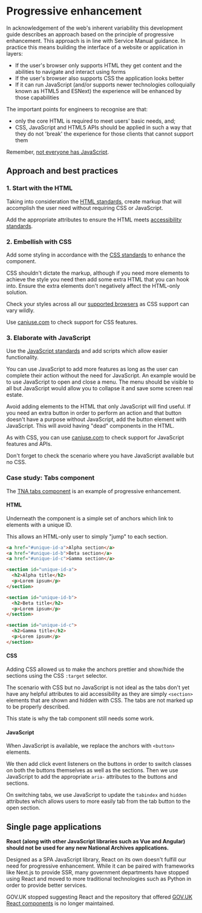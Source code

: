 # Progressive enhancement

In acknowledgement of the web's inherent variability this development guide describes an approach based on the principle of progressive enhancement. This approach is in line with Service Manual guidance. In practice this means building the interface of a website or application in layers:

- If the user's browser only supports HTML they get content and the abilities to navigate and interact using forms
- If the user's browser also supports CSS the application looks better
- If it can run JavaScript (and/or supports newer technologies colloquially known as HTML5 and ESNext) the experience will be enhanced by those capabilities

The important points for engineers to recognise are that:

- only the core HTML is required to meet users' basic needs, and;
- CSS, JavaScript and HTML5 APIs should be applied in such a way that they do not 'break' the experience for those clients that cannot support them

Remember, [not everyone has JavaScript](https://www.kryogenix.org/code/browser/everyonehasjs.html).

## Approach and best practices

### 1. Start with the HTML

Taking into consideration the [HTML standards](../technology/frontend/html.md), create markup that will accomplish the user need without requiring CSS or JavaScript.

Add the appropriate attributes to ensure the HTML meets [accessibility standards](../technology/standards/accessibility.md).

### 2. Embellish with CSS

Add some styling in accordance with the [CSS standards](../technology/frontend//css.md) to enhance the component.

CSS shouldn't dictate the markup, although if you need more elements to achieve the style you need then add some extra HTML that you can hook into. Ensure the extra elements don't negatively affect the HTML-only solution.

Check your styles across all our [supported browsers](../technology/standards/browser-support.md) as CSS support can vary wildly.

Use [caniuse.com](https://caniuse.com/) to check support for CSS features.

### 3. Elaborate with JavaScript

Use the [JavaScript standards](../technology/frontend/javascript.md) and add scripts which allow easier functionality.

You can use JavaScript to add more features as long as the user can complete their action without the need for JavaScript. An example would be to use JavaScript to open and close a menu. The menu should be visible to all but JavaScript would allow you to collapse it and save some screen real estate.

Avoid adding elements to the HTML that only JavaScript will find useful. If you need an extra button in order to perform an action and that button doesn't have a purpose without JavaScript, add the button element with JavaScript. This will avoid having "dead" components in the HTML.

As with CSS, you can use [caniuse.com](https://caniuse.com/) to check support for JavaScript features and APIs.

Don't forget to check the scenario where you have JavaScript available but no CSS.

### Case study: Tabs component

The [TNA tabs component](https://nationalarchives.github.io/tna-frontend/?path=/docs/components-tabs--docs) is an example of progressive enhancement.

#### HTML

Underneath the component is a simple set of anchors which link to elements with a unique ID.

This allows an HTML-only user to simply "jump" to each section.

```html
<a href="#unique-id-a">Alpha section</a>
<a href="#unique-id-b">Beta section</a>
<a href="#unique-id-c">Gamma section</a>

<section id="unique-id-a">
  <h2>Alpha title</h2>
  <p>Lorem ipsum</p>
</section>

<section id="unique-id-b">
  <h2>Beta title</h2>
  <p>Lorem ipsum</p>
</section>

<section id="unique-id-c">
  <h2>Gamma title</h2>
  <p>Lorem ipsum</p>
</section>
```

#### CSS

Adding CSS allowed us to make the anchors prettier and show/hide the sections using the CSS `:target` selector.

The scenario with CSS but no JavaScript is not ideal as the tabs don't yet have any helpful attributes to aid accessibility as they are simply `<section>` elements that are shown and hidden with CSS. The tabs are not marked up to be properly described.

This state is why the tab component still needs some work.

#### JavaScript

When JavaScript is available, we replace the anchors with `<button>` elements.

We then add click event listeners on the buttons in order to switch classes on both the buttons themselves as well as the sections. Then we use JavaScript to add the appropriate `aria-` attributes to the buttons and sections.

On switching tabs, we use JavaScript to update the `tabindex` and `hidden` attributes which allows users to more easily tab from the tab button to the open section.

## Single page applications

**React (along with other JavaScript libraries such as Vue and Angular) should not be used for any new National Archives applications.**

Designed as a SPA JavaScript library, React on its own doesn't fulfill our need for progressive enhancement. While it can be paired with frameworks like Next.js to provide SSR, many government departments have stopped using React and moved to more traditional technologies such as Python in order to provide better services.

GOV.UK stopped suggesting React and the repository that offered [GOV.UK React components](https://github.com/surevine/govuk-react-jsx) is no longer maintained.
